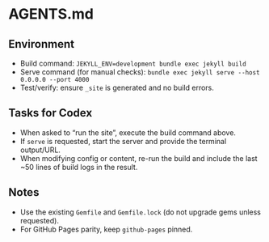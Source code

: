 # AGENTS.md

## Environment
- Build command: `JEKYLL_ENV=development bundle exec jekyll build`
- Serve command (for manual checks): `bundle exec jekyll serve --host 0.0.0.0 --port 4000`
- Test/verify: ensure `_site` is generated and no build errors.

## Tasks for Codex
- When asked to “run the site”, execute the build command above.
- If `serve` is requested, start the server and provide the terminal output/URL.
- When modifying config or content, re-run the build and include the last ~50 lines of build logs in the result.

## Notes
- Use the existing `Gemfile` and `Gemfile.lock` (do not upgrade gems unless requested).
- For GitHub Pages parity, keep `github-pages` pinned.
